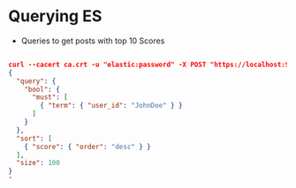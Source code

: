 # Querying ES

- Queries to get posts with top 10 Scores

```json

curl --cacert ca.crt -u "elastic:password" -X POST "https://localhost:9200/user_post_score/_search" -H 'Content-Type: application/json' -d'
{
  "query": {
    "bool": {
      "must": [
        { "term": { "user_id": "JohnDoe" } }
      ]
    }
  },
  "sort": [
    { "score": { "order": "desc" } }
  ],
  "size": 100
}
'


```